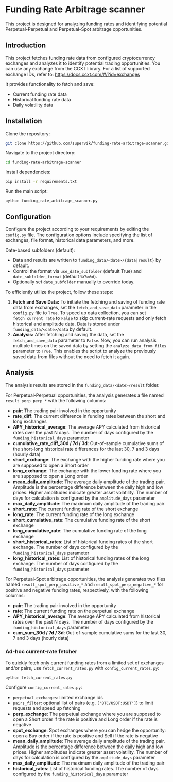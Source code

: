 # Funding Rate Arbitrage scanner

This project is designed for analyzing funding rates and identifying potential Perpetual-Perpetual and Perpetual-Spot arbitrage opportunities.


## Introduction

This project fetches funding rate data from configured cryptocurrency exchanges and analyzes it to identify potential trading opportunities. You can use any exchange from the CCXT library. For a list of supported exchange IDs, refer to:
https://docs.ccxt.com/#/?id=exchanges

It provides functionality to fetch and save:
- Current funding rate data
- Historical funding rate data
- Daily volatility data


## Installation

Clone the repository:
```bash
git clone https://github.com/supervik/funding-rate-arbitrage-scanner.git
```
Navigate to the project directory:
 ```bash
 cd funding-rate-arbitrage-scanner
 ```
Install dependencies:
 ```bash
pip install -r requirements.txt
 ```
Run the main script:
```bash
python funding_rate_arbitrage_scanner.py
```

## Configuration

Configure the project according to your requirements by editing the `config.py` file. The configuration options include specifying the list of exchanges, file format, historical data parameters, and more.

Date-based subfolders (default):
- Data and results are written to `funding_data/<date>/{data|result}` by default.
- Control the format via `use_date_subfolder` (default True) and `date_subfolder_format` (default `%Y%m%d`).
- Optionally set `date_subfolder` manually to override today.

To efficiently utilize the project, follow these steps:

1. **Fetch and Save Data:** To initiate the fetching and saving of funding rate data from exchanges, set the `fetch_and_save_data` parameter in the `config.py` file to `True`. To speed up data collection, you can set `fetch_current_rate` to `False` to skip current-rate requests and only fetch historical and amplitude data. Data is stored under `funding_data/<date>/data` by default.
2. **Analysis:** After fetching and saving the data, set the `fetch_and_save_data` parameter to `False`. Now, you can run analysis multiple times on the saved data by setting the `analyze_data_from_files` parameter to `True`. This enables the script to analyze the previously saved data from files without the need to fetch it again.


## Analysis

The analysis results are stored in the `funding_data/<date>/result` folder.

For Perpetual-Perpetual opportunities, the analysis generates a file named `result_perp_perp_*` with the following columns:

- **pair**: The trading pair involved in the opportunity
- **rate_diff**: The current difference in funding rates between the short and long exchanges
- **APY_historical_average**: The average APY calculated from historical rates over the past N days. The number of days configured by the `funding_historical_days` parameter
- **cumulative_rate_diff_30d / 7d / 3d**: Out-of-sample cumulative sums of the short-long historical rate differences for the last 30, 7 and 3 days (hourly data)
- **short_exchange**: The exchange with the higher funding rate where you are supposed to open a Short order
- **long_exchange**: The exchange with the lower funding rate where you are supposed to open a Long order
- **mean_daily_amplitude**: The average daily amplitude of the trading pair. Amplitude is the percentage difference between the daily high and low prices. Higher amplitudes indicate greater asset volatility. The number of days for calculation is configured by the `amplitude_days` parameter
- **max_daily_amplitude**: The maximum daily amplitude of the trading pair
- **short_rate**: The current funding rate of the short exchange
- **long_rate**: The current funding rate of the long exchange
- **short_cumulative_rate**: The cumulative funding rate of the short exchange
- **long_cumulative_rate**: The cumulative funding rate of the long exchange
- **short_historical_rates**: List of historical funding rates of the short exchange. The number of days configured by the `funding_historical_days` parameter
- **long_historical_rates**: List of historical funding rates of the long exchange. The number of days configured by the `funding_historical_days` parameter

For Perpetual-Spot arbitrage opportunities, the analysis generates two files named `result_spot_perp_positive_*` and `result_spot_perp_negative_*` for positive and negative funding rates, respectively, with the following columns:
- **pair**: The trading pair involved in the opportunity
- **rate**: The current funding rate on the perpetual exchange
- **APY_historical_average**: The average APY calculated from historical rates over the past N days. The number of days configured by the `funding_historical_days` parameter
- **cum_sum_30d / 7d / 3d**: Out-of-sample cumulative sums for the last 30, 7 and 3 days (hourly data)

### Ad-hoc current-rate fetcher

To quickly fetch only current funding rates from a limited set of exchanges and/or pairs, use `fetch_current_rates.py` with `config_current_rates.py`:

```bash
python fetch_current_rates.py
```

Configure `config_current_rates.py`:
- `perpetual_exchanges`: limited exchange ids
- `pairs_filter`: optional list of pairs (e.g. `['BTC/USDT:USDT']`) to limit requests and speed up fetching
- **perp_exchange**: The perpetual exchange where you are supposed to open a Short order if the rate is positive and Long order if the rate is negative
- **spot_exchange**: Spot exchanges where you can hedge the opportunity: open a Buy order if the rate is positive and Sell if the rate is negative
- **mean_daily_amplitude**: The average daily amplitude of the trading pair. Amplitude is the percentage difference between the daily high and low prices. Higher amplitudes indicate greater asset volatility. The number of days for calculation is configured by the `amplitude_days` parameter
- **max_daily_amplitude**: The maximum daily amplitude of the trading pair
- **historical_rates**: List of historical funding rates. The number of days configured by the `funding_historical_days` parameter
